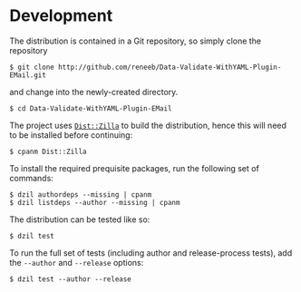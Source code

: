 
# Development

The distribution is contained in a Git repository, so simply clone the
repository

```
$ git clone http://github.com/reneeb/Data-Validate-WithYAML-Plugin-EMail.git
```

and change into the newly-created directory.

```
$ cd Data-Validate-WithYAML-Plugin-EMail
```

The project uses [`Dist::Zilla`](https://metacpan.org/pod/Dist::Zilla) to
build the distribution, hence this will need to be installed before
continuing:

```
$ cpanm Dist::Zilla
```

To install the required prequisite packages, run the following set of
commands:

```
$ dzil authordeps --missing | cpanm
$ dzil listdeps --author --missing | cpanm
```

The distribution can be tested like so:

```
$ dzil test
```

To run the full set of tests (including author and release-process tests),
add the `--author` and `--release` options:

```
$ dzil test --author --release
```
